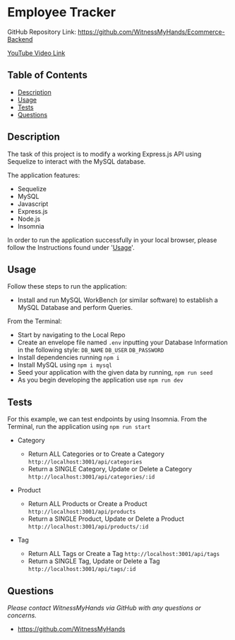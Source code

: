 # Employee Tracker

GitHub Repository Link: https://github.com/WitnessMyHands/Ecommerce-Backend

[YouTube Video Link]()

## Table of Contents

- [Description](#Description)
- [Usage](#Usage)
- [Tests](#Tests)
- [Questions](#Questions)

## Description

The task of this project is to modify a working Express.js API using Sequelize to interact with the MySQL database.

The application features:
* Sequelize
* MySQL
* Javascript
* Express.js
* Node.js
* Insomnia

In order to run the application successfully in your local browser, please follow the Instructions found under '[Usage](#Usage)'.
  
## Usage

Follow these steps to run the application:

* Install and run MySQL WorkBench (or similar software) to establish a MySQL Database and perform Queries. 

From the Terminal:

* Start by navigating to the Local Repo
* Create an envelope file named `.env` inputting your Database Information in the following style:
`DB_NAME`
`DB_USER`
`DB_PASSWORD`
* Install dependencies running `npm i`
* Install MySQL using `npm i mysql`
* Seed your application with the given data by running, `npm run seed`
* As you begin developing the application use `npm run dev`

## Tests

For this example, we can test endpoints by using Insomnia. From the Terminal, run the application using `npm run start`

* Category
    - Return ALL Categories or to Create a Category
    `http://localhost:3001/api/categories`
    - Return a SINGLE Category, Update or Delete a Category
    `http://localhost:3001/api/categories/:id`

* Product
    - Return ALL Products or Create a Product
    `http://localhost:3001/api/products`
    - Return a SINGLE Product, Update or Delete a Product
    `http://localhost:3001/api/products/:id`

* Tag
    - Return ALL Tags or Create a Tag
    `http://localhost:3001/api/tags`
    - Return a SINGLE Tag, Update or Delete a Tag
    `http://localhost:3001/api/tags/:id`

## Questions
*Please contact WitnessMyHands via GitHub with any questions or concerns.*

- https://github.com/WitnessMyHands
